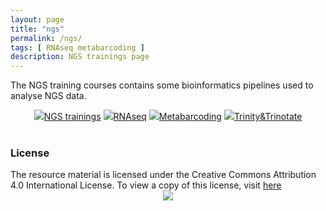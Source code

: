 ```yaml
---
layout: page
title: "ngs"
permalink: /ngs/
tags: [ RNAseq metabarcoding ]
description: NGS trainings page
---
```


The NGS training courses contains some bioinformatics pipelines used to analyse NGS data.

<div><center>
	<a class="btn btn-home"  href="{{ site.url }}/ngsTrainings/"><img width="auto" class="img-responsive" src="{{ site.url }}/images/trainingsNGS.png"/>NGS trainings</a>
	<a class="btn btn-home"  href="{{ site.url }}/rnaseq/"><img width="auto" class="img-responsive" src="{{ site.url }}/images/trainings-rnaseq.png"/>RNAseq</a>
	<a class="btn btn-home"  href="{{ site.url }}/metabarcoding/"><img width="auto" class="img-responsive" src="{{ site.url }}/images/trainings-metabarcoding.png"/>Metabarcoding</a>
	<a class="btn btn-home"  href="{{ site.url }}/trinityTrinotate/"><img width="auto" class="img-responsive" src="{{ site.url }}/images/TrinotateLogo.png"/>Trinity&Trinotate</a>
</center></div>

<br />


### License
<div>
The resource material is licensed under the Creative Commons Attribution 4.0 International License. To view a copy of this license, visit
<a href="http://creativecommons.org/licenses/by-nc-sa/4.0/">here</a>
<center>
<img width="auto" class="img-responsive" src="http://creativecommons.org.nz/wp-content/uploads/2012/05/by-nc-sa1.png"/>
</center></div>
